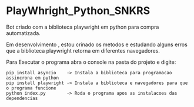 # PlayWhright_Python_SNKRS
 Bot criado com a biblioteca playwright em python para compra automatizada.
 
 Em desenvolvimento , estou crinado os metodos e estudando alguns erros que a biblioteca playwright retorna em diferentes navegadores.
 
 Para Executar o programa abra o console na pasta do projeto e digite:
 
    pip install asyncio    -> Instala a biblioteca para programacao assincrona em python
    pip install playwright -> Instala a biblioteca e navegadores para que o programa funcione 
    python index.py        -> Roda o programa apos as instalacoes das dependencias
